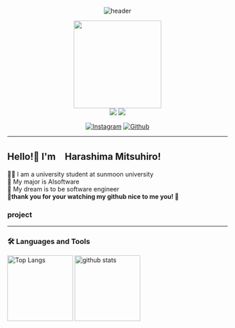 <div align ="center">
 
 ![header](https://capsule-render.vercel.app/api?type=rounded&height=300&color=gradient&text=mimikkusu&section=header&textBg=false&reversal=false&rotate=0&desc=github&descSize=30&descAlignY=70)
 </div>
<div align = "center">
  <img src = "https://media.giphy.com/media/v1.Y2lkPTc5MGI3NjExaWFmODFndDRmNGZkMG5uYXR0OG4zNXNsM2h5MmF6c2Y3eTd0ODNoNiZlcD12MV9pbnRlcm5hbF9naWZfYnlfaWQmY3Q9Zw/j0nQ1rhf13Nmg/giphy.gif" width="200" />
</div>
<div align = "center">
 <a href="mailto:mthr35@gmail.com"><img src="https://img.shields.io/badge/Gmail-D14836?style=for-the-badge&logo=gmail&logoColor=white"/></a>
 <a href="https://scythe-bubble-da4.notion.site/harashima-mitsuhiro-4d4de2e2487a4cfd8d4658ad39f2b06e"><img src="https://img.shields.io/badge/Notion-000000?style=for-the-badge&logo=Notion&logoColor=white"></a>

[![Instagram](https://img.shields.io/badge/--FFFFFF?style=social&logo=instagram&label=Follow%20haraharamix)](https://www.instagram.com/haraharamix/)
[![Github](https://img.shields.io/badge/--FFFFFF?style=social&logo=github&label=Follow%20mimikkusu)](https://github.com/mimikkusu)

</div>


---
## Hello!👋 I'm　Harashima Mitsuhiro!

👨‍🎓 I am a university student at sunmoon university<br>
🙌 My major is AIsoftware <br>
🐣 My dream is to be software engineer <br>
<strong>🌟thank you for your watching my github nice to me you!   🌟</strong>

### project

---

 

### :hammer_and_wrench: Languages and Tools 

<!--
<div>
  <img src="https://github.com/devicons/devicon/blob/master/icons/python/python-original-wordmark.svg" title="Python" alt="Python" width="40" height="40"/>&nbsp;
  <img src="https://github.com/devicons/devicon/blob/master/icons/django/django-plain-wordmark.svg" title="Django" alt="Django" width="40" height="40"/>&nbsp;
  <img src="https://github.com/devicons/devicon/blob/master/icons/mysql/mysql-original-wordmark.svg" title="MySQL"  alt="MySQL" width="40" height="40"/>&nbsp;
  <img src="https://github.com/devicons/devicon/blob/master/icons/amazonwebservices/amazonwebservices-plain-wordmark.svg" title="AWS" alt="AWS" width="40" height="40"/>&nbsp;
  <img src="https://github.com/devicons/devicon/blob/master/icons/git/git-original-wordmark.svg" title="Git" **alt="Git" width="40" height="40"/>
  <img src="https://github.com/devicons/devicon/blob/master/icons/github/github-original-wordmark.svg" title="Github" **alt="Github" width="40" height="40"/>
  <img src="https://github.com/devicons/devicon/blob/master/icons/slack/slack-original-wordmark.svg" title="Slack" **alt="Slack" width="40" height="40"/>
  <img src="https://github.com/devicons/devicon/blob/master/icons/vscode/vscode-original-wordmark.svg" title="VSCode" **alt="VSCode" width="40" height="40"/>
</div>
-->
<p align="left"> 
  <img alt="Top Langs" height="150px" src="https://github-readme-stats.vercel.app/api/top-langs/?username=mimikkusu&layout=compact&show_icons=true&theme=onedark" />
  <img alt="github stats" height="150px" src="https://github-readme-stats.vercel.app/api?username=mimikkusu&theme=onedark&show_icons=ture" />
</p>
